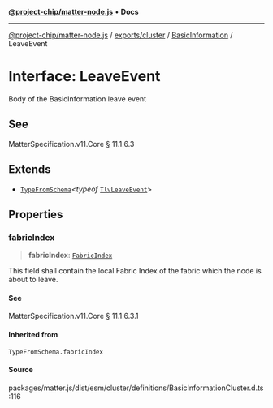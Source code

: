 [**@project-chip/matter-node.js**](../../../../../README.md) • **Docs**

***

[@project-chip/matter-node.js](../../../../../modules.md) / [exports/cluster](../../../README.md) / [BasicInformation](../README.md) / LeaveEvent

# Interface: LeaveEvent

Body of the BasicInformation leave event

## See

MatterSpecification.v11.Core § 11.1.6.3

## Extends

- [`TypeFromSchema`](../../../../tlv/README.md#typefromschemas)\<*typeof* [`TlvLeaveEvent`](../README.md#tlvleaveevent)\>

## Properties

### fabricIndex

> **fabricIndex**: [`FabricIndex`](../../../../datatype/README.md#fabricindex)

This field shall contain the local Fabric Index of the fabric which the node is about to leave.

#### See

MatterSpecification.v11.Core § 11.1.6.3.1

#### Inherited from

`TypeFromSchema.fabricIndex`

#### Source

packages/matter.js/dist/esm/cluster/definitions/BasicInformationCluster.d.ts:116
